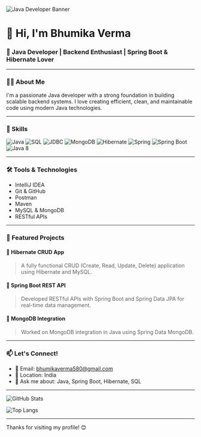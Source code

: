 ![Java Developer Banner]("[file:///C:/Users/bhumika%20verma/Downloads/BlueBanner.pdf](https://www.canva.com/design/DAGM0ypQ_P8/TrTyb_l63Y_koMTQwagKqQ/view?utm_content=DAGM0ypQ_P8&utm_campaign=designshare&utm_medium=link2&utm_source=uniquelinks&utlId=hf0b18121d5)")

# 👋 Hi, I'm Bhumika Verma

### 🚀 Java Developer | Backend Enthusiast | Spring Boot & Hibernate Lover

---

### 👩‍💻 About Me
I'm a passionate Java developer with a strong foundation in building scalable backend systems. I love creating efficient, clean, and maintainable code using modern Java technologies.

---

### 💼 Skills

![Java](https://img.shields.io/badge/Java-ED8B00?style=for-the-badge&logo=java&logoColor=white)
![SQL](https://img.shields.io/badge/SQL-336791?style=for-the-badge&logo=postgresql&logoColor=white)
![JDBC](https://img.shields.io/badge/JDBC-007396?style=for-the-badge)
![MongoDB](https://img.shields.io/badge/MongoDB-47A248?style=for-the-badge&logo=mongodb&logoColor=white)
![Hibernate](https://img.shields.io/badge/Hibernate-59666C?style=for-the-badge&logo=hibernate&logoColor=white)
![Spring](https://img.shields.io/badge/Spring-6DB33F?style=for-the-badge&logo=spring&logoColor=white)
![Spring Boot](https://img.shields.io/badge/Spring%20Boot-6DB33F?style=for-the-badge&logo=spring-boot&logoColor=white)
![Java 8](https://img.shields.io/badge/Java%208-orange?style=for-the-badge)

---

### 🛠️ Tools & Technologies
- IntelliJ IDEA
- Git & GitHub
- Postman
- Maven
- MySQL & MongoDB
- RESTful APIs

---

### 📂 Featured Projects

#### 📌 Hibernate CRUD App
> A fully functional CRUD (Create, Read, Update, Delete) application using Hibernate and MySQL.

#### 📌 Spring Boot REST API
> Developed RESTful APIs with Spring Boot and Spring Data JPA for real-time data management.

#### 📌 MongoDB Integration
> Worked on MongoDB integration in Java using Spring Data MongoDB.

---

### 📫 Let's Connect!
- 📧 Email: bhumikaverma580@gmail.com
- 📍 Location: India
- 💬 Ask me about: Java, Spring Boot, Hibernate, SQL

---

![GitHub Stats](https://github-readme-stats.vercel.app/api?username=bhoomikaverma&show_icons=true&theme=tokyonight)

![Top Langs](https://github-readme-stats.vercel.app/api/top-langs/?username=bhoomikaverma&layout=compact&theme=tokyonight)

---

Thanks for visiting my profile! 😊
